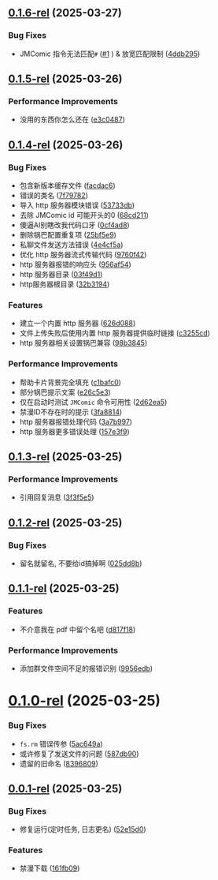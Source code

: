 ## [0.1.6-rel](https://github.com/TomyJan/Yunzai-TomyJan-Plugin/compare/v0.1.5-rel...v0.1.6-rel) (2025-03-27)


### Bug Fixes

* JMComic 指令无法匹配`#` ([#1](https://github.com/TomyJan/Yunzai-TomyJan-Plugin/issues/1) ) & 放宽匹配限制 ([4ddb295](https://github.com/TomyJan/Yunzai-TomyJan-Plugin/commit/4ddb2953729d58a52a2c33c16c4715b8f29f0e22))



## [0.1.5-rel](https://github.com/TomyJan/Yunzai-TomyJan-Plugin/compare/v0.1.4-rel...v0.1.5-rel) (2025-03-26)


### Performance Improvements

* 没用的东西你怎么还在 ([e3c0487](https://github.com/TomyJan/Yunzai-TomyJan-Plugin/commit/e3c048738d8b9d28068114969f9eb77b6269b1c6))



## [0.1.4-rel](https://github.com/TomyJan/Yunzai-TomyJan-Plugin/compare/v0.1.3-rel...v0.1.4-rel) (2025-03-26)


### Bug Fixes

* 包含新版本缓存文件 ([facdac6](https://github.com/TomyJan/Yunzai-TomyJan-Plugin/commit/facdac651bc4b4bf5889338fdebca506a138da8e))
* 错误的类名 ([7f79782](https://github.com/TomyJan/Yunzai-TomyJan-Plugin/commit/7f7978270a37c83ac8d57acf3aebc149c51e42d6))
* 导入 http 服务器模块错误 ([53733db](https://github.com/TomyJan/Yunzai-TomyJan-Plugin/commit/53733db1e93c18abf11cce4d76950912503a7850))
* 去除 JMComic id 可能开头的0 ([68cd211](https://github.com/TomyJan/Yunzai-TomyJan-Plugin/commit/68cd211436e10e8f155b13fec8508e72e27e2626))
* 傻逼AI别瞎改我代码口牙 ([0cf4ad8](https://github.com/TomyJan/Yunzai-TomyJan-Plugin/commit/0cf4ad8bddf9b728c6493dff31b0c8488242943a))
* 删除锅巴配置重复项 ([25bf5e9](https://github.com/TomyJan/Yunzai-TomyJan-Plugin/commit/25bf5e9f81fbe37f98a557be08615186a2c96fcd))
* 私聊文件发送方法错误 ([4e4cf5a](https://github.com/TomyJan/Yunzai-TomyJan-Plugin/commit/4e4cf5a4d2d2efa401ca400b1cac986118a15bf5))
* 优化 http 服务器流式传输代码 ([9760f42](https://github.com/TomyJan/Yunzai-TomyJan-Plugin/commit/9760f42052b5dd3b890d44a156228eb65277cdb9))
* http 服务器报错的响应头 ([956af54](https://github.com/TomyJan/Yunzai-TomyJan-Plugin/commit/956af54e8380ecea34e79bef85b7df13ba87aad2))
* http 服务器目录 ([03f49d1](https://github.com/TomyJan/Yunzai-TomyJan-Plugin/commit/03f49d1ea2ac267e8dd2328aea2244a2a629320f))
* http服务器根目录 ([32b3194](https://github.com/TomyJan/Yunzai-TomyJan-Plugin/commit/32b3194007a2263ae669a7798cd0ca2cb8770474))


### Features

* 建立一个内置 http 服务器 ([626d088](https://github.com/TomyJan/Yunzai-TomyJan-Plugin/commit/626d088a7e09cc0952ea3d76a87ce7eed2c0f80b))
* 文件上传失败后使用内置 http 服务器提供临时链接 ([c3255cd](https://github.com/TomyJan/Yunzai-TomyJan-Plugin/commit/c3255cd365c345f307ea152ac768192440665f84))
* http 服务器相关设置锅巴兼容 ([98b3845](https://github.com/TomyJan/Yunzai-TomyJan-Plugin/commit/98b38455b2e148dda4f61403fb24a8d9cc8f9e40))


### Performance Improvements

* 帮助卡片背景完全填充 ([c1bafc0](https://github.com/TomyJan/Yunzai-TomyJan-Plugin/commit/c1bafc0b951c643620b6e74ae85e233c6f3890f7))
* 部分锅巴提示文案 ([e26c5e3](https://github.com/TomyJan/Yunzai-TomyJan-Plugin/commit/e26c5e3de7ae6d17ab408c95ae38f9d5ba230263))
* 仅在启动时测试 `JMComic` 命令可用性 ([2d62ea5](https://github.com/TomyJan/Yunzai-TomyJan-Plugin/commit/2d62ea5d3339ed5d8046e2ed94ba225b5a40f4f6))
* 禁漫ID不存在时的提示 ([3fa8814](https://github.com/TomyJan/Yunzai-TomyJan-Plugin/commit/3fa8814c980157ae96cccae9f66f9de2d54d4998))
* http 服务器报错处理代码 ([3a7b997](https://github.com/TomyJan/Yunzai-TomyJan-Plugin/commit/3a7b99799f2fcb5b77ddc0fdc22adc62a1eb4dd0))
* http 服务器更多错误处理 ([157e3f9](https://github.com/TomyJan/Yunzai-TomyJan-Plugin/commit/157e3f98ddba56b0a65f202bcbede5e63e836757))



## [0.1.3-rel](https://github.com/TomyJan/Yunzai-TomyJan-Plugin/compare/v0.1.2-rel...v0.1.3-rel) (2025-03-25)


### Performance Improvements

* 引用回复消息 ([3f3f5e5](https://github.com/TomyJan/Yunzai-TomyJan-Plugin/commit/3f3f5e5ff7f0059e273686d3480001b11ae2bc80))



## [0.1.2-rel](https://github.com/TomyJan/Yunzai-TomyJan-Plugin/compare/v0.1.1-rel...v0.1.2-rel) (2025-03-25)


### Bug Fixes

* 留名就留名, 不要给id搞掉啊 ([025dd8b](https://github.com/TomyJan/Yunzai-TomyJan-Plugin/commit/025dd8bc4ce174838ab94b28f6a0771deb7a1f9a))



## [0.1.1-rel](https://github.com/TomyJan/Yunzai-TomyJan-Plugin/compare/v0.1.0-rel...v0.1.1-rel) (2025-03-25)


### Features

* 不介意我在 pdf 中留个名吧 ([d817f18](https://github.com/TomyJan/Yunzai-TomyJan-Plugin/commit/d817f187233e37d5d671c12c60e6abe422e52b35))


### Performance Improvements

* 添加群文件空间不足的报错识别 ([9956edb](https://github.com/TomyJan/Yunzai-TomyJan-Plugin/commit/9956edb7dde4e4c52edd1befc83f962ab106f5eb))



# [0.1.0-rel](https://github.com/TomyJan/Yunzai-TomyJan-Plugin/compare/v0.0.1-rel...v0.1.0-rel) (2025-03-25)


### Bug Fixes

* `fs.rm` 错误传参 ([5ac649a](https://github.com/TomyJan/Yunzai-TomyJan-Plugin/commit/5ac649a321952a974302128dfff9f45b532abce6))
* 或许修复了发送文件的问题 ([587db90](https://github.com/TomyJan/Yunzai-TomyJan-Plugin/commit/587db903ed6716f00c20da5988de778d37cb54b7))
* 遗留的旧命名 ([8396809](https://github.com/TomyJan/Yunzai-TomyJan-Plugin/commit/8396809bf5dc4a3df07d28a412205e3f0599d22d))



## [0.0.1-rel](https://github.com/TomyJan/Yunzai-TomyJan-Plugin/compare/52e15d037eeb62ffa233c8d354d9a2036016f335...v0.0.1-rel) (2025-03-25)


### Bug Fixes

* 修复运行(定时任务, 日志更名) ([52e15d0](https://github.com/TomyJan/Yunzai-TomyJan-Plugin/commit/52e15d037eeb62ffa233c8d354d9a2036016f335))


### Features

* 禁漫下载 ([161fb09](https://github.com/TomyJan/Yunzai-TomyJan-Plugin/commit/161fb099c305902e195cc5750593eb178322ec1c))



